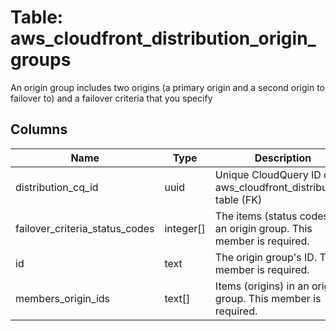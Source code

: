 
# Table: aws_cloudfront_distribution_origin_groups
An origin group includes two origins (a primary origin and a second origin to failover to) and a failover criteria that you specify
## Columns
| Name        | Type           | Description  |
| ------------- | ------------- | -----  |
|distribution_cq_id|uuid|Unique CloudQuery ID of aws_cloudfront_distributions table (FK)|
|failover_criteria_status_codes|integer[]|The items (status codes) for an origin group.  This member is required.|
|id|text|The origin group's ID.  This member is required.|
|members_origin_ids|text[]|Items (origins) in an origin group.  This member is required.|
